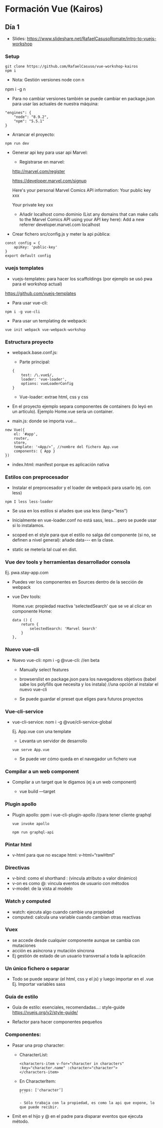 # Formación Vue (Kairos)

## Día 1

- Slides: https://www.slideshare.net/RafaelCasusoRomate/intro-to-vuejs-workshop

### Setup

```
git clone https://github.com/RafaelCasuso/vue-workshop-kairos
npm i
```

- Nota: Gestión versiones node con n

npm i -g n

- Para no cambiar versiones también se puede cambiar en package.json para usar las actuales de nuestra máquina:

```
"engines": {
    "node": "8.9.2",
    "npm": "5.5.1"
}
```

- Arrancar el proyecto:
```
npm run dev
```

- Generar api key para usar api Marvel:

    - Registrarse en marvel:

    http://marvel.com/register

    https://developer.marvel.com/signup

    Here's your personal Marvel Comics API information:
    Your public key
    xxx

    Your private key
    xxx

    - Añadir localhost como dominio (List any domains that can make calls to the Marvel Comics API using your API key here): Add a new referrer
    developer.marvel.com
    localhost

- Crear fichero src/config.js y meter la api pública:
```
const config = {
    apiKey: 'public-key'
}
export default config
```

### vuejs templates

- vuejs-templates: para hacer los scaffoldings (por ejemplo se usó pwa para el workshop actual)
    
https://github.com/vuejs-templates

- Para usar vue-cli:
```
npm i -g vue-cli
```

- Para usar un templating de webpack:
```
vue init webpack vue-webpack-workshop
```

### Estructura proyecto

- webpack.base.conf.js: 

    - Parte principal: 
    ```
    {
        test: /\.vue$/,
        loader: 'vue-loader',
        options: vueLoaderConfig
    }
    ```

    - Vue-loader: extrae html, css y css

- En el proyecto ejemplo separa componentes de containers (lo leyó en un artículo). Ejemplo Home.vue sería un container.

- main.js: donde se importa vue…
```
new Vue({
    el: '#app',
    router,
    store,
    template: '<App/>’, //nombre del fichero App.vue
    components: { App }
})
```
- index.html: manifest porque es aplicación nativa

### Estilos con preprocesador

- Instalar el preprocesador y el loader de webpack para usarlo (ej. con less)

```
npm I less less-loader
```

- Se usa en los estilos si añades que usa less (lang="less”)

- Inicialmente en vue-loader.conf no está sass, less… pero se puede usar si lo instalamos.

- scoped en el style para que el estilo no salga del componente (si no, se definen a nivel general): añade data--- en la clase.

- static se metería tal cual en dist.


### Vue dev tools y herramientas desarrollador consola

Ej. pwa.stay-app.com
    
- Puedes ver los componentes en Sources dentro de la sección de webpack 

- vue Dev tools:

    Home.vue: propiedad reactiva 'selectedSearch' que se ve al clicar en componente Home:
    ```
    data () {
        return {
            selectedSearch: 'Marvel Search'
        }
    },
    ```

### Nuevo vue-cli

- Nuevo vue-cli: npm i -g @vue-cli: //en beta

    - Manually select features

    - browserslist en package.json para los navegadores objetivos (babel sabe los polyfills que necesita y los instala) //una opción al instalar el nuevo vue-cli

    - Se puede guardar el preset que eliges para futuros proyectos

### Vue-cli-service

- vue-cli-service: nom i -g @vue/cli-service-global

    Ej. App.vue con una template

    - Levanta un servidor de desarrollo
    ```
    vue serve App.vue
    ````

    - Se puede ver cómo queda en el navegador un fichero vue

### Compilar a un web component

- Compilar a un target que le digamos (ej a un web component)
    
    - vue build —target 

### Plugin apollo

- Plugin apollo: ppm i vue-cli-plugin-apollo //para tener cliente graphql
    ```
    vue invoke apollo

    npm run graphql-api
    ```

### Pintar html

- v-html para que no escape html: v-html=“rawHtml"

### Directivas

- v-bind: como el shorthand : (vincula atributo a valor dinámico)
- v-on es como @: vincula eventos de usuario con métodos
- v-model: de la vista al modelo

### Watch y computed

- watch: ejecuta algo cuando cambie una propiedad
- computed: calcula una variable cuando cambian otras reactivas

### Vuex

- se accede desde cualquier componente aunque se cambia con mutaciones
- acción es asíncrona y mutación síncrona
- Ej gestión de estado de un usuario transversal a toda la aplicación

### Un único fichero o separar

- Todo se puede separar (el html, css y el js) y luego importar en el .vue
    Ej. Importar variables sass 

### Guía de estilo

- Guía de estilo: esenciales, recomendadas…: style-guide
    https://vuejs.org/v2/style-guide/

- Refactor para hacer componentes pequeños

### Componentes:

- Pasar una prop character:
    - CharacterList:
        ```
        <characters-item v-for="character in characters" :key="character.name" :character="character">
        </characters-item>
        ```

    - En CharacterItem: 
        ````
        props: ['character’] 
        ```
        
        - Sólo trabaja con la propiedad, es como la api que expone, lo que puede recibir.

- Emit en el hijo y @ en el padre para disparar eventos que ejecuta método.